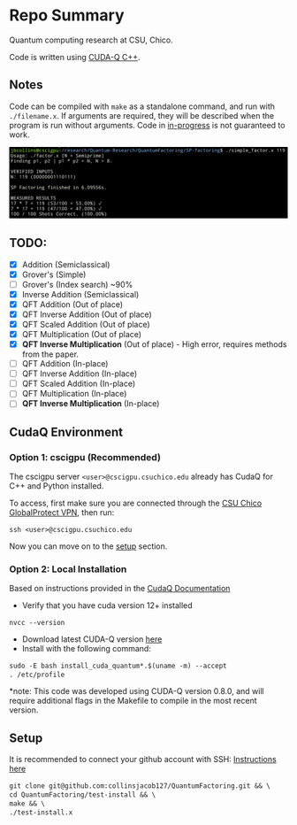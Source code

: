 # Repo Summary

Quantum computing research at CSU, Chico.

Code is written using [CUDA-Q C++](https://nvidia.github.io/cuda-quantum/latest/index.html).

## Notes

Code can be compiled with `make` as a standalone command, and run with `./filename.x`. If arguments are required, they will be
described when the program is run without arguments. Code in [in-progress](in-progress/) is not guaranteed to work.

![](figs/simple_factor.png)

## TODO:

- [x] Addition (Semiclassical)
- [x] Grover's (Simple)
- [ ] Grover's (Index search) ~90%
- [x] Inverse Addition (Semiclassical)
- [x] QFT Addition (Out of place)
- [x] QFT Inverse Addition (Out of place)
- [x] QFT Scaled Addition (Out of place)
- [x] QFT Multiplication (Out of place)
- [x] **QFT Inverse Multiplication** (Out of place) - High error, requires methods from the paper.
- [ ] QFT Addition (In-place)
- [ ] QFT Inverse Addition (In-place)
- [ ] QFT Scaled Addition (In-place)
- [ ] QFT Multiplication (In-place)
- [ ] **QFT Inverse Multiplication** (In-place)

## CudaQ Environment

### Option 1: cscigpu (Recommended)

The cscigpu server `<user>@cscigpu.csuchico.edu` already has CudaQ for C++ and Python installed.

To access, first make sure you are connected through the [CSU Chico GlobalProtect VPN](https://support.csuchico.edu/TDClient/1984/Portal/KB/?CategoryID=15690), then run:
```
ssh <user>@cscigpu.csuchico.edu
```
Now you can move on to the [setup](#setup) section.

### Option 2: Local Installation

Based on instructions provided in the [CudaQ Documentation](https://nvidia.github.io/cuda-quantum/latest/using/quick_start.html#install-cuda-q)

- Verify that you have cuda version 12+ installed
```{sh}
nvcc --version
```
- Download latest CUDA-Q version [here](https://github.com/NVIDIA/cuda-quantum/releases)
- Install with the following command:
```{sh}
sudo -E bash install_cuda_quantum*.$(uname -m) --accept
. /etc/profile
```
\*note: This code was developed using CUDA-Q version 0.8.0, and will require additional flags in the Makefile to compile in the most recent version.

## Setup

It is recommended to connect your github account with SSH: [Instructions here](https://docs.github.com/en/authentication/connecting-to-github-with-ssh/adding-a-new-ssh-key-to-your-github-account)

```{sh}
git clone git@github.com:collinsjacob127/QuantumFactoring.git && \
cd QuantumFactoring/test-install && \
make && \
./test-install.x
```


